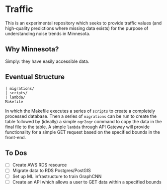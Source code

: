 # Traffic

This is an experimental repository which seeks to provide traffic values (and high-quality predictions where missing data exists) for the purpose of understanding noise trends in Minnesota.

## Why Minnesota?

Simply: they have easily accessible data.

## Eventual Structure
```
| migrations/
| scripts/ 
| lambda/
Makefile
```

In which the Makefile executes a series of `scripts` to create a completely processed database. Then a series of `migrations` can be run to create the table followed by (ideally) a simple `ogr2ogr` command to copy the data in the final file to the table. A simple `lambda` through API Gateway will provide functionality for a simple GET request based on the specified bounds in the front-end.

## To Dos
- [ ] Create AWS RDS resource
- [ ] Migrate data to RDS Postgres/PostGIS
- [ ] Set up ML infrastructure to train GraphCNN 
- [ ] Create an API which allows a user to GET data within a specified bounds
